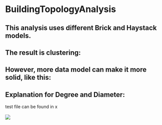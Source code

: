 # BuildingTopologyAnalysis
## This analysis uses different Brick and Haystack models.
## The result is clustering:
## However, more data model can make it more solid, like this:
## Explanation for Degree and Diameter:
test file can be found in x
<br/>
<br/>
<img src="https://github.com/zqia0007/OROTUND/blob/master/WebContent/img/Library.png" />

